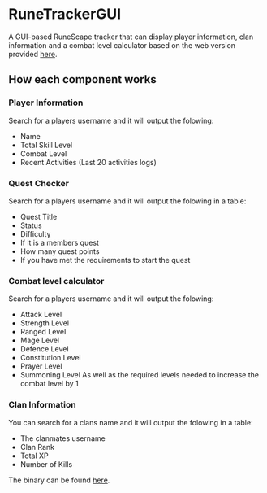 # RuneTrackerGUI

A GUI-based RuneScape tracker that can display player information, clan information and a combat level calculator based on the web version provided [here](https://runescape.wiki/w/Calculator:Combat_level).

## How each component works
### Player Information
Search for a players username and it will output the folowing:
- Name
- Total Skill Level
- Combat Level
- Recent Activities (Last 20 activities logs)
### Quest Checker
Search for a players username and it will output the folowing in a table:
- Quest Title
- Status
- Difficulty
- If it is a members quest
- How many quest points
- If you have met the requirements to start the quest

### Combat level calculator
Search for a players username and it will output the folowing:
- Attack Level
- Strength Level
- Ranged Level
- Mage Level
- Defence Level
- Constitution Level
- Prayer Level
- Summoning Level
As well as the required levels needed to increase the combat level by 1

### Clan Information
You can search for a clans name and it will output the folowing in a table:
- The clanmates username
- Clan Rank
- Total XP
- Number of Kills

The binary can be found [here](https://github.com/HexEditHD/RuneTrackerGUI/blob/master/final/RuneTracker.exe?raw=true).
